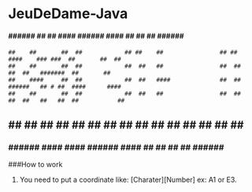 # JeuDeDame-Java



  ####   ######   ##  ##            ####     ######            ####       ##     ##   ##  ######    ####
    ##    ##       ##  ##            ## ##    ##                ## ##     ####    ### ###  ##       ##  ##
    ##    ##       ##  ##            ##  ##   ##                ##  ##   ##  ##   #######  ##       ##
    ##    ####     ##  ##            ##  ##   ####              ##  ##   ######   ## # ##  ####      ####
    ##    ##       ##  ##            ##  ##   ##                ##  ##   ##  ##   ##   ##  ##           ##
 ## ##    ##       ##  ##            ## ##    ##                ## ##    ##  ##   ##   ##  ##       ##  ##
  ###     ######    ####             ####     ######            ####     ##  ##   ##   ##  ######    ####

###How to work
  1. You need to put a coordinate like: [Charater][Number]
ex: A1 or E3.
